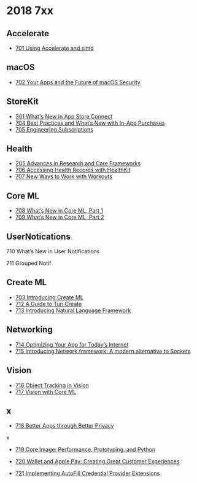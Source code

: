# 2018 7xx

## Accelerate

- [701 Using Accelerate and simd](https://developer.apple.com/videos/play/wwdc2018/701)

## macOS

- [702 Your Apps and the Future of macOS Security](https://developer.apple.com/videos/play/wwdc2018/702)

## StoreKit

- [301 What's New in App Store Connect](https://developer.apple.com/videos/play/wwdc2018/301)
- [704 Best Practices and What’s New with In-App Purchases](https://developer.apple.com/videos/play/wwdc2018/704)
- [705 Engineering Subscriptions](https://developer.apple.com/videos/play/wwdc2018/705/)


## Health

- [205 Advances in Research and Care Frameworks](https://developer.apple.com/videos/play/wwdc2018/205)
- [706 Accessing Health Records with HealthKit](https://developer.apple.com/videos/play/wwdc2018/706/)
- [707 New Ways to Work with Workouts](https://developer.apple.com/videos/play/wwdc2018/707)


## Core ML

- [708 What’s New in Core ML, Part 1](https://developer.apple.com/videos/play/wwdc2018/708/)
- [709 What’s New in Core ML, Part 2](https://developer.apple.com/videos/play/wwdc2018/709/)

## UserNotications

710 What’s New in User Notifications

711 Grouped Notif


## Create ML

- [703 Introducing Create ML](https://developer.apple.com/videos/play/wwdc2018/703)
- [712 A Guide to Turi Create](https://developer.apple.com/videos/play/wwdc2018/712)
- [713 Introducing Natural Language Framework](https://developer.apple.com/videos/play/wwdc2018/713/)

## Networking

- [714 Optimizing Your App for Today’s Internet](https://developer.apple.com/videos/play/wwdc2018/714/)
- [715 Introducing Network.framework: A modern alternative to Sockets](https://developer.apple.com/videos/play/wwdc2018/715/)

## Vision

- [716 Object Tracking in Vision](https://developer.apple.com/videos/play/wwdc2018/716)
- [717 Vision with Core ML](https://developer.apple.com/videos/play/wwdc2018/717)


## x

- [718 Better Apps through Better Privacy](https://developer.apple.com/videos/play/wwdc2018/718/)


x

- [719 Core Image: Performance, Prototyping, and Python](https://developer.apple.com/videos/play/wwdc2018/719/)


- [720 Wallet and Apple Pay: Creating Great Customer Experiences](https://developer.apple.com/videos/play/wwdc2018/720/)



- [721 Implementing AutoFill Credential Provider Extensions](https://developer.apple.com/videos/play/wwdc2018/721/)
